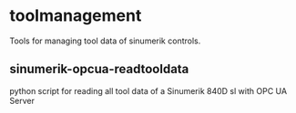 # toolmanagement
Tools for managing tool data of sinumerik controls.

## sinumerik-opcua-readtooldata
python script for reading all tool data of a Sinumerik 840D sl with OPC UA Server
